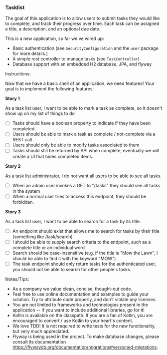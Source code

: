 ### Tasklist
The goal of this application is to allow users to submit tasks they would like to complete, and track their progress over time.
Each task can be assigned a title, a description, and an optional due date.

This is a new application, so far we've wired up:
- Basic authentication (see `SecurityConfiguration` and the `user` package for more details.)
- A simple rest controller to manage tasks (see `TaskController`)
- Database support with an embedded H2 database, JPA, and flyway

Instructions:

Now that we have a basic shell of an application, we need features! Your goal is to implement the following features:

**Story 1**

As a task list user, I want to be able to mark a task as complete, so it doesn't show up on my list of things to do
 - [ ] Tasks should have a boolean property to indicate if they have been completed.
 - [ ] Users should be able to mark a task as complete / not-complete via a REST call
 - [ ] Users should only be able to modify tasks associated to them
 - [ ] Tasks should still be returned by API when complete; eventually we will create a UI that hides completed items.

**Story 2**

As a task list administrator, I do not want all users to be able to see all tasks. 
 - [ ] When an admin user invokes a GET to "/tasks" they should see all tasks in the system 
 - [ ] When a normal user tries to access this endpoint, they should be forbidden.
 
**Story 3**

As a task list user, I want to be able to search for a task by its title.
 - [ ] An endpoint should exist that allows me to search for tasks by their title (something like /task/search)
 - [ ] I should be able to supply search criteria to the endpoint, such as a complete title or an individual word
 - [ ] Search should be case-insensitive (e.g. if the title is "Mow the Lawn", I should be able to find it with the keyword "MOW")
 - [ ] The task endpoint should only return tasks for the authenticated user, you should not be able to search for other people's tasks.
 
Notes/Tips:
- As a company we value clean, concise, thought-out code. 
- Feel free to use online documentation and examples to guide your solution. Try to attribute code properly, and don't violate any licenses. 
- You are not limited to frameworks and technologies present in the application -- if you want to include additional libraries, go for it!
- Kotlin is available on the classpath. If you are a fan of Kotlin, you are encouraged to convert / use Kotlin to your heart's content.
- We love TDD! It is not required to write tests for the new functionality, but very much appreciated.
- Flyway is being used in the project. To make database changes, please consult its documentation https://flywaydb.org/documentation/migrations#versioned-migrations.
